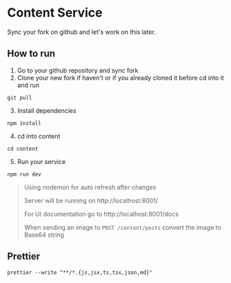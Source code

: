 # Content Service

Sync your fork on github and let's work on this later.

## How to run

1. Go to your github repository and sync fork
2. Clone your new fork if haven't or if you already cloned it before cd into it and run

```
git pull
```

3. Install dependencies

```
npm install
```

4. cd into content

```
cd content
```

5. Run your service

```
npm run dev
```

> Using nodemon for auto refresh after changes
>
> Server will be running on http://localhost:8001/
>
> For UI documentation go to http://localhost:8001/docs
>
> When sending an image to `POST /content/posts` convert the image to Base64 string

## Prettier

```
prettier --write "**/*.{js,jsx,ts,tsx,json,md}"
```
